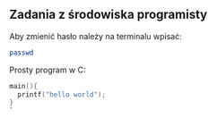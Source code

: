## Zadania z środowiska programisty

Aby zmienić hasło należy na terminalu wpisać:

```sh
passwd
```
Prosty program w C:
```c
main(){
  printf("hello world");
}
`
